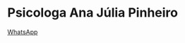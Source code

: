 # Psicologa Ana Júlia Pinheiro

[WhatsApp](https://wa.me/5544999582417?text=Oi,%20tudo%20bem?%20Gostaria%20de%20agendar%20uma%20sess%C3%A3o.)
